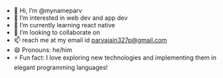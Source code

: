 - 👋 Hi, I’m @mynameparv
- 👀 I’m interested in web dev and app dev
- 🌱 I’m currently learning react native
- 💞️ I’m looking to collaborate on 
- 📫 reach me at my email id parvajain327p@gmail.com
- 😄 Pronouns: he/him
- ⚡ Fun fact:  I love exploring new technologies and implementing them in elegant programming languages!

<!---
mynameparv/mynameparv is a ✨ special ✨ repository because its `README.md` (this file) appears on your GitHub profile.
You can click the Preview link to take a look at your changes.
--->
